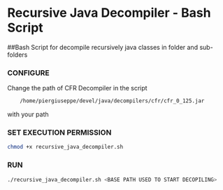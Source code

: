 # Recursive Java Decompiler - Bash Script
##Bash Script for decompile recursively java classes in folder and sub-folders

### CONFIGURE
Change the path of CFR Decompiler in the script 
```sh
	/home/piergiuseppe/devel/java/decompilers/cfr/cfr_0_125.jar
```
with your path

### SET EXECUTION PERMISSION
```sh
chmod +x recursive_java_decompiler.sh
```
### RUN
```sh
./recursive_java_decompiler.sh <BASE PATH USED TO START DECOPILING> 
```


